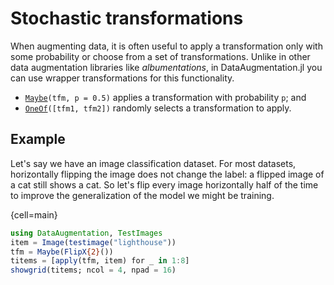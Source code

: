 # Stochastic transformations


When augmenting data, it is often useful to apply a transformation only with some probability or choose from a set of transformations. Unlike in other data augmentation libraries like *albumentations*, in DataAugmentation.jl you can use wrapper transformations for this functionality.

- [`Maybe`](#)`(tfm, p = 0.5)` applies a transformation with probability `p`; and
- [`OneOf`](#)`([tfm1, tfm2])` randomly selects a transformation to apply.

## Example
Let's say we have an image classification dataset. For most datasets, horizontally flipping the image does not change the label: a flipped image of a cat still shows a cat. So let's flip every image horizontally half of the time to improve the generalization of the model we might be training.

{cell=main}
```julia
using DataAugmentation, TestImages
item = Image(testimage("lighthouse"))
tfm = Maybe(FlipX{2}())
titems = [apply(tfm, item) for _ in 1:8]
showgrid(titems; ncol = 4, npad = 16)
```